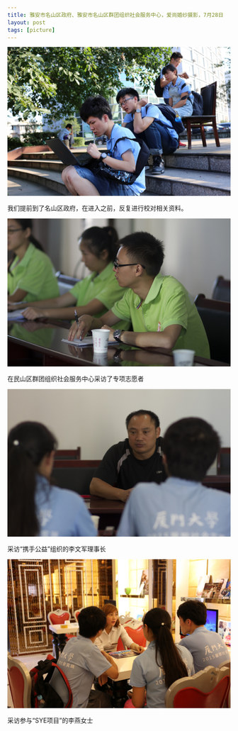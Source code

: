 ```yaml
---
title: 雅安市名山区政府、雅安市名山区群团组织社会服务中心，爱尚婚纱摄影，7月28日
layout: post
tags: [picture] 
---
```


![](/images/IMG5910.jpg)

我们提前到了名山区政府，在进入之前，反复进行校对相关资料。

![](/images/IMG5800.jpg)

在民山区群团组织社会服务中心采访了专项志愿者

![](/images/IGP5808.jpg)

采访“携手公益”组织的李文军理事长

![](/images/IMG5978.jpg)

采访参与“SYE项目”的李燕女士
